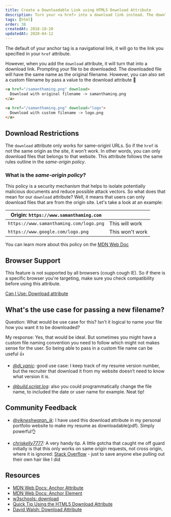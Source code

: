 ```yaml
---
title: Create a Downloadable Link using HTML5 Download Attribute
description: Turn your <a href> into a download link instead. The downloaded file will be the same as the original filename OR  you can pass in a value to set a custom name.
tags: [html]
order: 38
createdAt: 2018-10-20
updatedAt: 2020-04-12
---
```


The default of your anchor tag is a navigational link, it will go to the link you specified in your `href` attribute.

However, when you add the `download` attribute, it will turn that into a download link. Prompting your file to be downloaded. The downloaded file will have the same name as the original filename. However, you can also set a custom filename by pass a value to the download attribute 🤩

```html
<a href="/samanthaming.png" download>
  Download with original filename -> samanthaming.png
</a>

<a href="/samanthaming.png" download="logo">
  Download with custom filename -> logo.png
</a>
```

## Download Restrictions

The `download` attribute only works for same-originl URLs. So if the `href` is not the same origin as the site, it won't work. In other words, you can only download files that belongs to that website. This attribute follows the same rules outline in the _same-origin policy_.

### What is the _same-origin policy_?

This policy is a security mechanism that helps to isolate potentially malicious documents and reduce possible attack vectors. So what does that mean for our `download` attribute? Well, it means that users can only download files that are from the origin site. Let's take a look at an example:

| Origin: `https://www.samanthaming.com`  |                 |
| --------------------------------------- | --------------- |
| `https://www.samanthaming.com/logo.png` | This will work  |
| `https://www.google.com/logo.png`       | This won't work |

You can learn more about this policy on the [MDN Web Doc](https://developer.mozilla.org/en-US/docs/Web/Security/Same-origin_policy)

## Browser Support

This feature is not supported by all browsers (cough cough IE). So if there is a specific browser you're targeting, make sure you check compatibility before using this attribute.

[Can I Use: Download attribute](https://caniuse.com/#feat=download)

## What's the use case for passing a new filename?

Question: What would be use case for this? Isn't it logical to name your file how you want it to be downloaded?

My response: Yes, that would be ideal. But sometimes you might have a custom file naming convention you need to follow which might not makes sense for the user. So being able to pass in a custom file name can be useful 👍

- _[@dj_yanic](https://www.instagram.com/dj_yanic/):_ good use case: I keep track of my resume version number, but the recruiter that download it from my website doesn’t need to know what version it is.

- _[@build.script.log](https://www.instagram.com/build.script.log/):_ also you could programmatically change the file name, to included the date or user name for example. Neat tip!

## Community Feedback

- _[@vikneshwaran_jk](https://www.instagram.com/vikneshwaran_jk/):_ I have used this download attribute in my personal portfolio website to make my resume as downloadable(pdf). Simply powerful👌

- _[chriskelly7777](https://twitter.com/chriskelly7777/status/1053787519240663040):_ A very handy tip. A little gotcha that caught me off guard initially is that this only works on same origin requests, not cross origin, where it is ignored: [Stack Overflow](https://stackoverflow.com/a/42266268) - just to save anyone else pulling out their own hair like I did

## Resources

- [MDN Web Docs: Anchor Attribute](https://developer.mozilla.org/en-US/docs/Web/HTML/Element/a#Attributes)
- [MDN Web Docs: Anchor Element](https://developer.mozilla.org/en-US/docs/Web/HTML/Element/a)
- [w3schools: download](https://www.w3schools.com/tags/att_a_download.asp)
- [Quick Tip Using the HTML5 Download Attribute](https://webdesign.tutsplus.com/tutorials/quick-tip-using-the-html5-download-attribute--cms-23880)
- [David Walsh: Download Attribute](https://davidwalsh.name/download-attribute)
